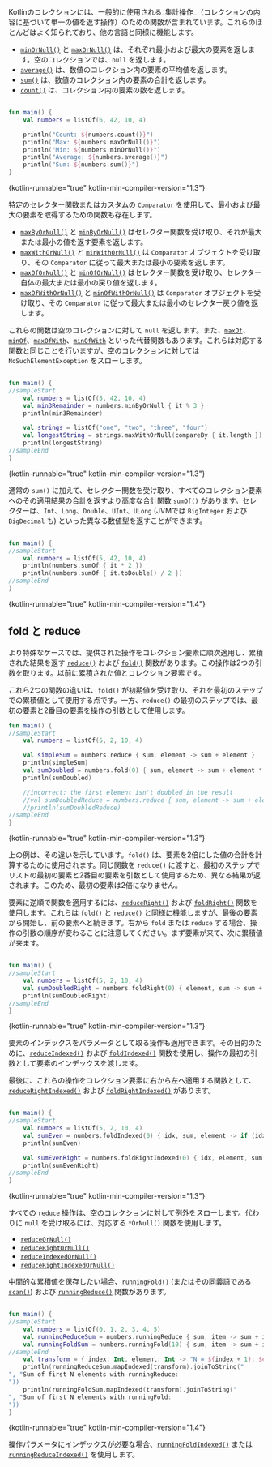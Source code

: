 [//]: # (title: 集計操作)

Kotlinのコレクションには、一般的に使用される_集計操作_（コレクションの内容に基づいて単一の値を返す操作）のための関数が含まれています。これらのほとんどはよく知られており、他の言語と同様に機能します。

* [`minOrNull()`](https://kotlinlang.org/api/latest/jvm/stdlib/kotlin.collections/min-or-null.html) と [`maxOrNull()`](https://kotlinlang.org/api/latest/jvm/stdlib/kotlin.collections/max-or-null.html) は、それぞれ最小および最大の要素を返します。空のコレクションでは、`null` を返します。
* [`average()`](https://kotlinlang.org/api/latest/jvm/stdlib/kotlin.collections/average.html) は、数値のコレクション内の要素の平均値を返します。
* [`sum()`](https://kotlinlang.org/api/latest/jvm/stdlib/kotlin.collections/sum.html) は、数値のコレクション内の要素の合計を返します。
* [`count()`](https://kotlinlang.org/api/latest/jvm/stdlib/kotlin.collections/count.html) は、コレクション内の要素の数を返します。

```kotlin

fun main() {
    val numbers = listOf(6, 42, 10, 4)

    println("Count: ${numbers.count()}")
    println("Max: ${numbers.maxOrNull()}")
    println("Min: ${numbers.minOrNull()}")
    println("Average: ${numbers.average()}")
    println("Sum: ${numbers.sum()}")
}
```
{kotlin-runnable="true" kotlin-min-compiler-version="1.3"}

特定のセレクター関数またはカスタムの [`Comparator`](https://kotlinlang.org/api/latest/jvm/stdlib/kotlin/-comparator/index.html) を使用して、最小および最大の要素を取得するための関数も存在します。

* [`maxByOrNull()`](https://kotlinlang.org/api/latest/jvm/stdlib/kotlin.collections/max-by-or-null.html) と [`minByOrNull()`](https://kotlinlang.org/api/latest/jvm/stdlib/kotlin.collections/min-by-or-null.html) はセレクター関数を受け取り、それが最大または最小の値を返す要素を返します。
* [`maxWithOrNull()`](https://kotlinlang.org/api/latest/jvm/stdlib/kotlin.collections/max-with-or-null.html) と [`minWithOrNull()`](https://kotlinlang.org/api/latest/jvm/stdlib/kotlin.collections/min-with-or-null.html) は `Comparator` オブジェクトを受け取り、その `Comparator` に従って最大または最小の要素を返します。
* [`maxOfOrNull()`](https://kotlinlang.org/api/latest/jvm/stdlib/kotlin.collections/max-of-or-null.html) と [`minOfOrNull()`](https://kotlinlang.org/api/latest/jvm/stdlib/kotlin.collections/min-of-or-null.html) はセレクター関数を受け取り、セレクター自体の最大または最小の戻り値を返します。
* [`maxOfWithOrNull()`](https://kotlinlang.org/api/latest/jvm/stdlib/kotlin.collections/max-of-with-or-null.html) と [`minOfWithOrNull()`](https://kotlinlang.org/api/latest/jvm/stdlib/kotlin.collections/min-of-with-or-null.html) は `Comparator` オブジェクトを受け取り、その `Comparator` に従って最大または最小のセレクター戻り値を返します。

これらの関数は空のコレクションに対して `null` を返します。また、[`maxOf`](https://kotlinlang.org/api/latest/jvm/stdlib/kotlin.collections/max-of.html)、[`minOf`](https://kotlinlang.org/api/latest/jvm/stdlib/kotlin.collections/min-of.html)、[`maxOfWith`](https://kotlinlang.org/api/latest/jvm/stdlib/kotlin.collections/max-of-with.html)、[`minOfWith`](https://kotlinlang.org/api/latest/jvm/stdlib/kotlin.collections/min-of-with.html) といった代替関数もあります。これらは対応する関数と同じことを行いますが、空のコレクションに対しては `NoSuchElementException` をスローします。

```kotlin

fun main() {
//sampleStart
    val numbers = listOf(5, 42, 10, 4)
    val min3Remainder = numbers.minByOrNull { it % 3 }
    println(min3Remainder)

    val strings = listOf("one", "two", "three", "four")
    val longestString = strings.maxWithOrNull(compareBy { it.length })
    println(longestString)
//sampleEnd
}
```
{kotlin-runnable="true" kotlin-min-compiler-version="1.3"}

通常の `sum()` に加えて、セレクター関数を受け取り、すべてのコレクション要素へのその適用結果の合計を返すより高度な合計関数 [`sumOf()`](https://kotlinlang.org/api/latest/jvm/stdlib/kotlin.collections/sum-of.html) があります。セレクターは、`Int`、`Long`、`Double`、`UInt`、`ULong` (JVMでは `BigInteger` および `BigDecimal` も) といった異なる数値型を返すことができます。

```kotlin

fun main() {
//sampleStart
    val numbers = listOf(5, 42, 10, 4)
    println(numbers.sumOf { it * 2 })
    println(numbers.sumOf { it.toDouble() / 2 })
//sampleEnd
}
```
{kotlin-runnable="true" kotlin-min-compiler-version="1.4"}

## fold と reduce

より特殊なケースでは、提供された操作をコレクション要素に順次適用し、累積された結果を返す [`reduce()`](https://kotlinlang.org/api/latest/jvm/stdlib/kotlin.collections/reduce.html) および [`fold()`](https://kotlinlang.org/api/latest/jvm/stdlib/kotlin.collections/fold.html) 関数があります。この操作は2つの引数を取ります。以前に累積された値とコレクション要素です。

これら2つの関数の違いは、`fold()` が初期値を受け取り、それを最初のステップでの累積値として使用する点です。一方、`reduce()` の最初のステップでは、最初の要素と2番目の要素を操作の引数として使用します。

```kotlin
fun main() {
//sampleStart
    val numbers = listOf(5, 2, 10, 4)

    val simpleSum = numbers.reduce { sum, element -> sum + element }
    println(simpleSum)
    val sumDoubled = numbers.fold(0) { sum, element -> sum + element * 2 }
    println(sumDoubled)

    //incorrect: the first element isn't doubled in the result
    //val sumDoubledReduce = numbers.reduce { sum, element -> sum + element * 2 } 
    //println(sumDoubledReduce)
//sampleEnd
}
```
{kotlin-runnable="true" kotlin-min-compiler-version="1.3"}

上の例は、その違いを示しています。`fold()` は、要素を2倍にした値の合計を計算するために使用されます。同じ関数を `reduce()` に渡すと、最初のステップでリストの最初の要素と2番目の要素を引数として使用するため、異なる結果が返されます。このため、最初の要素は2倍になりません。

要素に逆順で関数を適用するには、[`reduceRight()`](https://kotlinlang.org/api/latest/jvm/stdlib/kotlin.collections/reduce-right.html) および [`foldRight()`](https://kotlinlang.org/api/latest/jvm/stdlib/kotlin.collections/fold-right.html) 関数を使用します。これらは `fold()` と `reduce()` と同様に機能しますが、最後の要素から開始し、前の要素へと続きます。右から `fold` または `reduce` する場合、操作の引数の順序が変わることに注意してください。まず要素が来て、次に累積値が来ます。

```kotlin

fun main() {
//sampleStart
    val numbers = listOf(5, 2, 10, 4)
    val sumDoubledRight = numbers.foldRight(0) { element, sum -> sum + element * 2 }
    println(sumDoubledRight)
//sampleEnd
}
```
{kotlin-runnable="true" kotlin-min-compiler-version="1.3"}

要素のインデックスをパラメータとして取る操作も適用できます。その目的のために、[`reduceIndexed()`](https://kotlinlang.org/api/latest/jvm/stdlib/kotlin.collections/reduce-indexed.html) および [`foldIndexed()`](https://kotlinlang.org/api/latest/jvm/stdlib/kotlin.collections/fold-indexed.html) 関数を使用し、操作の最初の引数として要素のインデックスを渡します。

最後に、これらの操作をコレクション要素に右から左へ適用する関数として、[`reduceRightIndexed()`](https://kotlinlang.org/api/latest/jvm/stdlib/kotlin.collections/reduce-right-indexed.html) および [`foldRightIndexed()`](https://kotlinlang.org/api/latest/jvm/stdlib/kotlin.collections/fold-right-indexed.html) があります。

```kotlin

fun main() {
//sampleStart
    val numbers = listOf(5, 2, 10, 4)
    val sumEven = numbers.foldIndexed(0) { idx, sum, element -> if (idx % 2 == 0) sum + element else sum }
    println(sumEven)

    val sumEvenRight = numbers.foldRightIndexed(0) { idx, element, sum -> if (idx % 2 == 0) sum + element else sum }
    println(sumEvenRight)
//sampleEnd
}
```
{kotlin-runnable="true" kotlin-min-compiler-version="1.3"}

すべての `reduce` 操作は、空のコレクションに対して例外をスローします。代わりに `null` を受け取るには、対応する `*OrNull()` 関数を使用します。
* [`reduceOrNull()`](https://kotlinlang.org/api/latest/jvm/stdlib/kotlin.collections/reduce-or-null.html)
* [`reduceRightOrNull()`](https://kotlinlang.org/api/latest/jvm/stdlib/kotlin.collections/reduce-right-or-null.html)
* [`reduceIndexedOrNull()`](https://kotlinlang.org/api/latest/jvm/stdlib/kotlin.collections/reduce-indexed-or-null.html)
* [`reduceRightIndexedOrNull()`](https://kotlinlang.org/api/latest/jvm/stdlib/kotlin.collections/reduce-right-indexed-or-null.html)

中間的な累積値を保存したい場合、[`runningFold()`](https://kotlinlang.org/api/latest/jvm/stdlib/kotlin.collections/running-fold.html) (またはその同義語である [`scan()`](https://kotlinlang.org/api/latest/jvm/stdlib/kotlin.collections/scan.html)) および [`runningReduce()`](https://kotlinlang.org/api/latest/jvm/stdlib/kotlin.collections/running-reduce.html) 関数があります。

```kotlin

fun main() {
//sampleStart
    val numbers = listOf(0, 1, 2, 3, 4, 5)
    val runningReduceSum = numbers.runningReduce { sum, item -> sum + item }
    val runningFoldSum = numbers.runningFold(10) { sum, item -> sum + item }
//sampleEnd
    val transform = { index: Int, element: Int -> "N = ${index + 1}: $element" }
    println(runningReduceSum.mapIndexed(transform).joinToString("
", "Sum of first N elements with runningReduce:
"))
    println(runningFoldSum.mapIndexed(transform).joinToString("
", "Sum of first N elements with runningFold:
"))
}
```
{kotlin-runnable="true" kotlin-min-compiler-version="1.4"}

操作パラメータにインデックスが必要な場合、[`runningFoldIndexed()`](https://kotlinlang.org/api/latest/jvm/stdlib/kotlin.collections/running-fold-indexed.html) または [`runningReduceIndexed()`](https://kotlinlang.org/api/latest/jvm/stdlib/kotlin.collections/running-reduce-indexed.html) を使用します。
